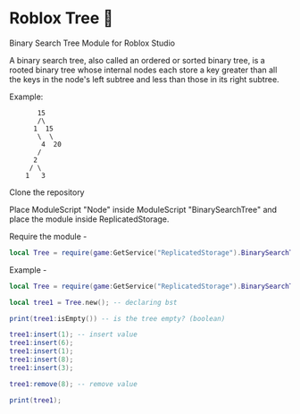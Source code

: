 # Roblox Tree 🌳
Binary Search Tree Module for Roblox Studio

A binary search tree, also called an ordered or sorted binary tree, is a rooted binary tree whose internal nodes each store a key greater than all the keys in the node's left subtree and less than those in its right subtree. 

Example: 

```
       15
       /\
      1  15
       \  \
        4  20
       /
      2
     / \
    1   3
```

Clone the repository

Place ModuleScript "Node" inside ModuleScript "BinarySearchTree" and place the module inside ReplicatedStorage.

Require the module - 

```lua
local Tree = require(game:GetService("ReplicatedStorage").BinarySearchTree);
```

Example -

```lua
local Tree = require(game:GetService("ReplicatedStorage").BinarySearchTree)

local tree1 = Tree.new(); -- declaring bst

print(tree1:isEmpty()) -- is the tree empty? (boolean)

tree1:insert(1); -- insert value
tree1:insert(6);
tree1:insert(1);
tree1:insert(8);
tree1:insert(3);

tree1:remove(8); -- remove value

print(tree1);
```
